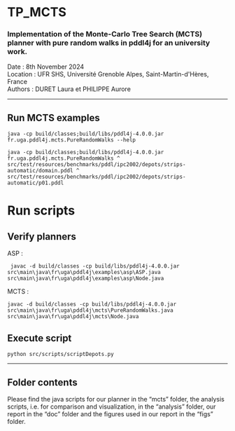 # TP_MCTS
### Implementation of the Monte-Carlo Tree Search (MCTS) planner with pure random walks in pddl4j for an university work.
Date : 8th November 2024  
Location : UFR SHS, Université Grenoble Alpes, Saint-Martin-d'Hères, France   
Authors : DURET Laura et PHILIPPE Aurore  

---

## Run MCTS examples 

```
java -cp build/classes;build/libs/pddl4j-4.0.0.jar fr.uga.pddl4j.mcts.PureRandomWalks --help 
```

```
java -cp build/classes;build/libs/pddl4j-4.0.0.jar fr.uga.pddl4j.mcts.PureRandomWalks ^
src/test/resources/benchmarks/pddl/ipc2002/depots/strips-automatic/domain.pddl ^
src/test/resources/benchmarks/pddl/ipc2002/depots/strips-automatic/p01.pddl
```
# Run scripts 

## Verify planners

ASP : 
```
 javac -d build/classes -cp build/libs/pddl4j-4.0.0.jar src\main\java\fr\uga\pddl4j\examples\asp\ASP.java  src\main\java\fr\uga\pddl4j\examples\asp\Node.java 
```
MCTS : 
```
javac -d build/classes -cp build/libs/pddl4j-4.0.0.jar src\main\java\fr\uga\pddl4j\mcts\PureRandomWalks.java  src\main\java\fr\uga\pddl4j\mcts\Node.java
```

## Execute script
```
python src/scripts/scriptDepots.py
```
---

## Folder contents
Please find the java scripts for our planner in the “mcts” folder, the analysis scripts, i.e. for comparison and visualization, in the “analysis” folder, our report in the “doc” folder and the figures used in our report in the “figs” folder. 
